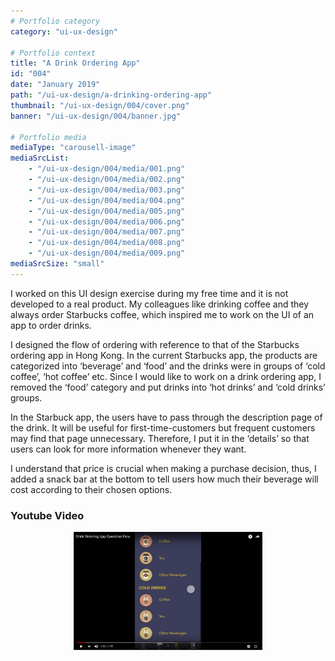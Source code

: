 ```yaml
---
# Portfolio category
category: "ui-ux-design"

# Portfolio context
title: "A Drink Ordering App"
id: "004"
date: "January 2019"
path: "/ui-ux-design/a-drinking-ordering-app"
thumbnail: "/ui-ux-design/004/cover.png"
banner: "/ui-ux-design/004/banner.jpg"

# Portfolio media
mediaType: "carousell-image"
mediaSrcList:
    - "/ui-ux-design/004/media/001.png"
    - "/ui-ux-design/004/media/002.png"
    - "/ui-ux-design/004/media/003.png"
    - "/ui-ux-design/004/media/004.png"
    - "/ui-ux-design/004/media/005.png"
    - "/ui-ux-design/004/media/006.png"
    - "/ui-ux-design/004/media/007.png"
    - "/ui-ux-design/004/media/008.png"
    - "/ui-ux-design/004/media/009.png"
mediaSrcSize: "small"
---
```


I worked on this UI design exercise during my free time and it is not developed to a real product. My colleagues like drinking coffee and they always order Starbucks coffee, which inspired me to work on the UI of an app to order drinks.

I designed the flow of ordering with reference to that of the Starbucks ordering app in Hong Kong. In the current Starbucks app, the products are categorized into ‘beverage’ and ‘food’ and the drinks were in groups of ‘cold coffee’, ‘hot coffee’ etc. Since I would like to work on a drink ordering app, I removed the ‘food’ category and put drinks into ‘hot drinks’ and ‘cold drinks’ groups.

In the Starbuck app, the users have to pass through the description page of the drink. It will be useful for first-time-customers but frequent customers may find that page unnecessary. Therefore, I put it in the ‘details’ so that users can look for more information whenever they want.

I understand that price is crucial when making a purchase decision, thus, I added a snack bar at the bottom to tell users how much their beverage will cost according to their chosen options.

### Youtube Video

<div style="margin:0px auto; text-align:center;">
    <a href="https://www.youtube.com/watch?v=q2XzTIiyTGw">
        <img src="/ui-ux-design/004/youtube.jpg" alt="Youtube Video" width="60%">
    </a>
</div>